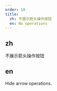 ```yaml
---
order: 10
title:
  zh: 不展示箭头操作按钮
  en: No operations
---
```


## zh

不展示箭头操作按钮

## en

Hide arrow operations.
